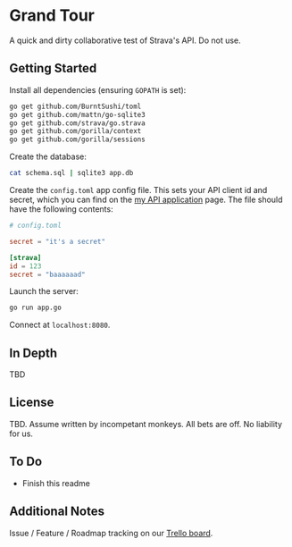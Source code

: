 # Grand Tour

A quick and dirty collaborative test of Strava's API. Do not use.


## Getting Started

Install all dependencies (ensuring `GOPATH` is set):

```bash
go get github.com/BurntSushi/toml
go get github.com/mattn/go-sqlite3
go get github.com/strava/go.strava
go get github.com/gorilla/context
go get github.com/gorilla/sessions
```

Create the database:

```bash
cat schema.sql | sqlite3 app.db
```

Create the `config.toml` app config file. This sets your API client id and
secret, which you can find on the [my API application](https://www.strava.com/settings/api)
page. The file should have the following contents:

```toml
# config.toml

secret = "it's a secret"

[strava]
id = 123
secret = "baaaaaad"
```

Launch the server:

```bash
go run app.go
```

Connect at `localhost:8080`.


## In Depth

TBD


## License

TBD. Assume written by incompetant monkeys. All bets are off. No liability for
us.


## To Do
- Finish this readme


## Additional Notes
Issue / Feature / Roadmap tracking on our [Trello board](https://trello.com/b/DKVpD6aW).
